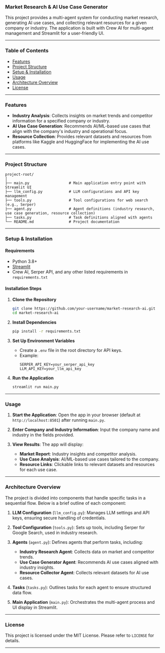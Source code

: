 ### **Market Research & AI Use Case Generator**

This project provides a multi-agent system for conducting market research, generating AI use cases, and collecting relevant resources for a given company or industry. The application is built with Crew AI for multi-agent management and Streamlit for a user-friendly UI.

---

### **Table of Contents**
- [Features](#features)
- [Project Structure](#project-structure)
- [Setup & Installation](#setup--installation)
- [Usage](#usage)
- [Architecture Overview](#architecture-overview)
- [License](#license)

---

### **Features**

- **Industry Analysis**: Collects insights on market trends and competitor information for a specified company or industry.
- **AI Use Case Generation**: Recommends AI/ML-based use cases that align with the company's industry and operational focus.
- **Resource Collection**: Provides relevant datasets and resources from platforms like Kaggle and HuggingFace for implementing the AI use cases.

---

### **Project Structure**

```
project-root/
│
├── main.py                  # Main application entry point with Streamlit UI
├── llm_config.py            # LLM configurations and API key management
├── tools.py                 # Tool configurations for web search (e.g., Serper)
├── agent.py                 # Agent definitions (industry research, use case generation, resource collection)
├── tasks.py                 # Task definitions aligned with agents
└── README.md                # Project documentation
```

---

### **Setup & Installation**

#### **Requirements**

- Python 3.8+
- [Streamlit](https://streamlit.io/)
- Crew AI, Serper API, and any other listed requirements in `requirements.txt`

#### **Installation Steps**

1. **Clone the Repository**
   ```bash
   git clone https://github.com/your-username/market-research-ai.git
   cd market-research-ai
   ```

2. **Install Dependencies**
   ```bash
   pip install -r requirements.txt
   ```

3. **Set Up Environment Variables**
   - Create a `.env` file in the root directory for API keys.
   - Example:
     ```plaintext
     SERPER_API_KEY=your_serper_api_key
     LLM_API_KEY=your_llm_api_key
     ```

4. **Run the Application**
   ```bash
   streamlit run main.py
   ```

---

### **Usage**

1. **Start the Application**: Open the app in your browser (default at `http://localhost:8501`) after running `main.py`.

2. **Enter Company and Industry Information**: Input the company name and industry in the fields provided.

3. **View Results**: The app will display:
   - **Market Report**: Industry insights and competitor analysis.
   - **Use Case Analysis**: AI/ML-based use cases tailored to the company.
   - **Resource Links**: Clickable links to relevant datasets and resources for each use case.

---

### **Architecture Overview**

The project is divided into components that handle specific tasks in a sequential flow. Below is a brief outline of each component:

1. **LLM Configuration** (`llm_config.py`): Manages LLM settings and API keys, ensuring secure handling of credentials.

2. **Tool Configuration** (`tools.py`): Sets up tools, including Serper for Google Search, used in industry research.

3. **Agents** (`agent.py`): Defines agents that perform tasks, including:
   - **Industry Research Agent**: Collects data on market and competitor trends.
   - **Use Case Generator Agent**: Recommends AI use cases aligned with industry insights.
   - **Resource Collector Agent**: Collects relevant datasets for AI use cases.

4. **Tasks** (`tasks.py`): Outlines tasks for each agent to ensure structured data flow.

5. **Main Application** (`main.py`): Orchestrates the multi-agent process and UI display in Streamlit.

---

### **License**

This project is licensed under the MIT License. Please refer to `LICENSE` for details.

---
